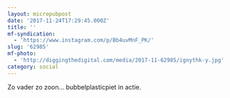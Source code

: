 ```yaml
---
layout: micropubpost
date: '2017-11-24T17:29:45.000Z'
title: ''
mf-syndication:
  - 'https://www.instagram.com/p/Bb4uvMnF_PK/'
slug: '62985'
mf-photo:
  - 'http://diggingthedigital.com/media/2017-11-62985/ignythk-y.jpg'
category: social
---
```

Zo vader zo zoon... bubbelplasticpiet in actie.

